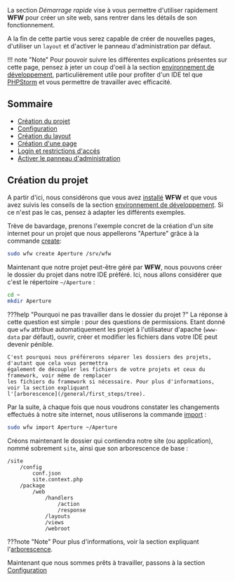 La section *Démarrage rapide* vise à vous permettre d'utiliser rapidement **WFW** pour créer un site web, sans
rentrer dans les détails de son fonctionnement.

A la fin de cette partie vous serez capable de créer de nouvelles pages, d'utiliser un `layout` et
d'activer le panneau d'administration par défaut.

!!! note "Note"
	Pour pouvoir suivre les différentes explications présentes sur cette page, pensez à jeter un
	coup d'oeil à la section [environnement de développement](/general/quickstart/dev),
	particulièrement utile pour profiter d'un IDE tel que [PHPStorm](https://www.jetbrains.com/phpstorm/)
	et vous permettre de travailler avec efficacité.

## Sommaire

- [Création du projet](/general/quickstart/first_project/#creation-du-projet)
- [Configuration](/general/quickstart/first_project/config)
- [Création du layout](general/quickstart/first_project/layout)
- [Création d'une page](general/quickstart/first_project/page)
- [Login et restrictions d'accés](general/quickstart/first_project/access)
- [Activer le panneau d'administration](general/quickstart/first_project/admin_panel)

## Création du projet

A partir d'ici, nous considérons que vous avez [installé](/general/start.md) **WFW** et que vous
avez suivis les conseils de la section [environnement de développement](/general/quickstart/dev). Si
ce n'est pas le cas, pensez à adapter les différents exemples.

Trève de bavardage, prenons l'exemple concret de la création d'un site internet pour un projet que
nous appellerons "Aperture" grâce à la commande [create](/cli/wfw/#creation-dun-projet):

```bash
sudo wfw create Aperture /srv/wfw
```

Maintenant que notre projet peut-être géré par **WFW**, nous pouvons créer le dossier du projet dans
notre IDE préféré. Ici, nous allons considérer que c'est le répertoire `~/Aperture` :

```bash
cd ~
mkdir Aperture
```

???help "Pourquoi ne pas travailler dans le dossier du projet ?"
	La réponse à cette question est simple : pour des questions de permissions.
	Etant donné que `wfw` attribue automatiquement les projet à l'utilisateur d'apache (`www-data` par
	défaut), ouvrir, créer et modifier les fichiers dans votre IDE peut devenir pénible.

	C'est pourquoi nous préférerons séparer les dossiers des projets, d'autant que cela vous permettra
	également de découpler les fichiers de votre projets et ceux du framework, voir même de remplacer
	les fichiers du framework si nécessaire. Pour plus d'informations, voir la section expliquant
	l'[arborescence](/general/first_steps/tree).

Par la suite, à chaque fois que nous voudrons constater les changements effectués à notre site internet,
nous utiliserons la commande [import](/cli/wfw/#importation-et-mise-a-jour-dun-projet) :
```bash
sudo wfw import Aperture ~/Aperture
```

Créons maintenant le dossier qui contiendra notre site (ou application), nommé sobrement `site`, ainsi
 que son arborescence de base :

```
/site
	/config
		conf.json
		site.context.php
	/package
		/web
			/handlers
				/action
				/response
			/layouts
			/views
			/webroot
```

???note "Note"
	Pour plus d'informations, voir la section expliquant l'[arborescence](/general/first_steps/tree).

Maintenant que nous sommes prêts à travailler, passons à la section
[Configuration](/general/quickstart/first_project/config)